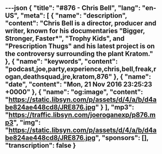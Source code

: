 ---json
{
  "title": "#876 - Chris Bell",
  "lang": "en-US",
  "meta": [
    {
      "name": "description",
      "content": "Chris Bell is a director, producer and writer, known for his documentaries \"Bigger, Stronger, Faster*\", \"Trophy Kids\", and \"Prescription Thugs\" and his latest project is on the controversy surrounding the plant Kratom."
    },
    {
      "name": "keywords",
      "content": "podcast,joe,party,experience,chris,bell,freak,rogan,deathsquad,jre,kratom,876"
    },
    {
      "name": "date",
      "content": "Mon, 21 Nov 2016 23:25:23 +0000"
    },
    {
      "name": "og:image",
      "content": "https://static.libsyn.com/p/assets/d/4/a/b/d4abe824ae448cd8/JRE876.jpg"
    }
  ],
  "mp3": "https://traffic.libsyn.com/joeroganexp/p876.mp3",
  "img": "https://static.libsyn.com/p/assets/d/4/a/b/d4abe824ae448cd8/JRE876.jpg",
  "sponsors": [],
  "transcription": false
}
---
<episode-header />

<timemark seconds="0" />

<transcribe-call-to-action />

<episode-footer />